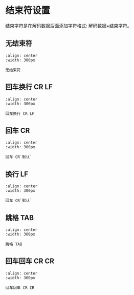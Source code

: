 # 结束符设置
结束字符是在解码数据后面添加字符格式: 解码数据+结束字符。

## 无结束符

```{figure} ../../media/021040.png
:align: center
:width: 300px

无结束符
```


## 回车换行 CR LF

```{figure} ../../media/0213405Cr5Cn.png
:align: center
:width: 300px

回车换行 CR LF
```


## 回车 CR

```{figure} ../../media/0212405Cr.png
:align: center
:width: 300px

回车 CR`默认`
```


## 换行 LF

```{figure} ../../media/0212405Cn.png
:align: center
:width: 300px

回车 CR`默认`
```


## 跳格 TAB

```{figure} ../../media/0212405Ct.png
:align: center
:width: 300px

跳格 TAB
```


## 回车回车 CR CR

```{figure} ../../media/0211405Cr5Cr.png
:align: center
:width: 300px

回车回车 CR CR
```
